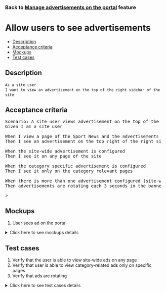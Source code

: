 ### Back to [Manage advertisements on the portal](../../) feature

# Allow users to see advertisements

- [Description](#description)
- [Acceptance criteria](#acceptance-criteria)
- [Mockups](#mockups)
- [Test cases](#test-cases)

## Description

    As a site user
    I want to view an advertisement on the top of the right sidebar of the site

## Acceptance criteria

<pre>
Scenario: A site user views advertisement on the top of the right sidebar
Given I am a site user

When I view a page of the Sport News and the advertisements are configured to be shown by the admin
Then I see an advertisement on the top right of the right sidebar

When the site-wide advertisement is configured
Then I see it on any page of the site

When the category specific advertisement is configured
Then I see it only on the category relevant pages

When there is more than one advertisement configured (site-wide or category specific)
Then advertisements are rotating each 3 seconds in the banner
</pre>>

## Mockups

1. User sees ad on the portal

<details>
  <summary>Click here to see mockups details</summary>

**1. User sees ad on the portal:**

![User sees ad on the portal](/products/sport_news_portal/web_application_features/manage_ads/images/display_ads.png)

</details>

## Test cases

1. Verify that the user is able to view site-wide ads on any page
2. Verify that user is able to view category-related ads only on specific pages
3. Verify that ads are rotating

<details>
  <summary>Click here to see test cases details</summary>

### **#1. Verify that the user is able to view site-wide ads on any page**

|Preconditions|Steps|Expected result
--------------|-----|----------
|- There are advertisements without selected categories|1) Navigate through different pages of the site|1) Users can see advertisements on all pages|

### **#2. Verify that user is able to view category-related ads only on specific pages**

|Preconditions|Steps|Expected result
--------------|-----|----------
|- There are advertisements with some selected categories|1) Navigate to the selected category</br>2) Navigate to another category|1) Users can see advertisements</br>2) Users can’t see advertisements|

### **#3. Verify that ads are rotating**

|Preconditions|Steps|Expected result
--------------|-----|----------
|- There are more than one ad in the category or site-wide|1) Go to a category</br>2) Wait 3 seconds</br>3) Examine the right sidebar</br>4) Wait till all ads from the category are shown|3) Ad is changed on the right sidebar</br>4) The first ad is shown again|
</details>
